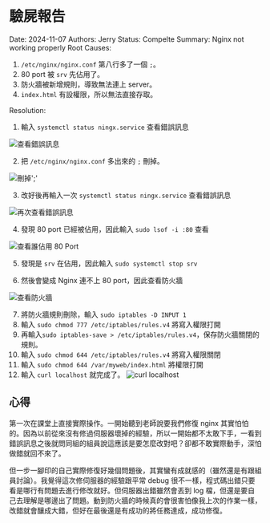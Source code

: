 # 驗屍報告
Date: 2024-11-07
Authors: Jerry
Status: Compelte
Summary: Nginx not working properly
Root Causes: 
1. `/etc/nginx/nginx.conf` 第八行多了一個 `;`。
2. 80 port 被 `srv` 先佔用了。
3. 防火牆被新增規則，導致無法連上 server。
4. `index.html` 有設權限，所以無法直接存取。

Resolution:
1. 輸入 `systemctl status ningx.service` 查看錯誤訊息

![查看錯誤訊息](https://img.onl/8O8onW)

2. 把 `/etc/nginx/nginx.conf` 多出來的 `;` 刪掉。

![刪掉';'](https://img.onl/v45EUN)

3. 改好後再輸入一次 `systemctl status ningx.service` 查看錯誤訊息

![再次查看錯誤訊息](https://img.onl/6eO9ck)

4. 發現 80 port 已經被佔用，因此輸入 `sudo lsof -i :80` 查看

![查看誰佔用 80 Port](https://img.onl/Lsr1F9)

5. 發現是 `srv` 在佔用，因此輸入 `sudo systemctl stop srv`

6. 然後會變成 Nginx 連不上 80 port，因此查看防火牆

![查看防火牆](https://img.onl/TgBGbw)

7. 將防火牆規則刪除，輸入 `sudo iptables -D INPUT 1`
8. 輸入 `sudo chmod 777 /etc/iptables/rules.v4` 將寫入權限打開
9. 再輸入`sudo iptables-save > /etc/iptables/rules.v4`，保存防火牆關閉的規則。
10. 輸入 `sudo chmod 644 /etc/iptables/rules.v4` 將寫入權限關閉
11. 輸入 `sudo chmod 644 /var/myweb/index.html` 將權限打開
12. 輸入 `curl localhost` 就完成了。
![curl localhost](https://img.onl/KDWZ6C)

## 心得
第一次在課堂上直接實際操作。一開始聽到老師說要我們修復 nginx 其實怕怕的。因為以前從來沒有修過伺服器壞掉的經驗，所以一開始都不太敢下手，一看到錯誤訊息之後就問同組的組員說這應該是要怎麼改對吧？卻都不敢實際動手，深怕做錯就回不來了。

但一步一腳印的自己實際修復好幾個問題後，其實蠻有成就感的（雖然還是有跟組員討論）。我覺得這次修伺服器的經驗跟平常 debug 很不一樣，程式碼出錯只要看是哪行有問題去進行修改就好。但伺服器出錯雖然會丟到 log 檔，但還是要自己去理解是哪邊出了問題。動到防火牆的時候真的會很害怕像我上次的作業一樣，改錯就會釀成大錯，但好在最後還是有成功的將任務達成，成功修復。
